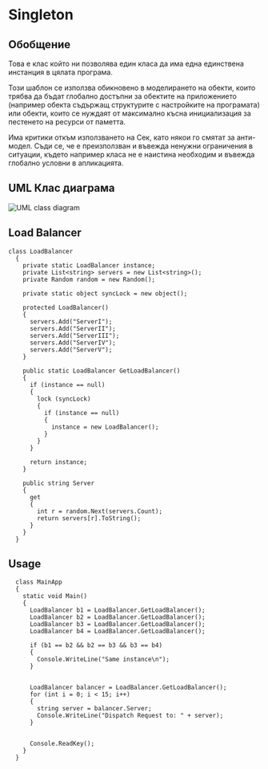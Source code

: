# Singleton

## Обобщение

 Това е клас който ни позволява един класа да има една единствена инстанция в цялата програма.

Този шаблон се използва обикновено в моделирането на обекти, които трябва да бъдат глобално достъпни за обектите на приложението (например обекта съдържащ структурите с настройките на програмата) или обекти, които се нуждаят от максимално късна инициализация за пестенето на ресурси от паметта.

 Има критики откъм използването на Сек, като някои го смятат за анти-модел. Съди се, че е преизползван  и въвежда  ненужни ограничения в ситуации, където например  класа не е наистина необходим и въвежда глобално условни в апликацията.


## UML Клас диаграма

![UML class diagram](http://drusantia.com/wp-content/uploads/2015/03/Singleton.jpg)

## Load Balancer

	class LoadBalancer
	  {
	    private static LoadBalancer instance;
	    private List<string> servers = new List<string>();
	    private Random random = new Random();
	 
	    private static object syncLock = new object();
	 
	    protected LoadBalancer()
	    {
	      servers.Add("ServerI");
	      servers.Add("ServerII");
	      servers.Add("ServerIII");
	      servers.Add("ServerIV");
	      servers.Add("ServerV");
	    }
	 
	    public static LoadBalancer GetLoadBalancer()
	    {
	      if (instance == null)
	      {
	        lock (syncLock)
	        {
	          if (instance == null)
	          {
	            instance = new LoadBalancer();
	          }
	        }
	      }
	 
	      return instance;
	    }
	 
	    public string Server
	    {
	      get
	      {
	        int r = random.Next(servers.Count);
	        return servers[r].ToString();
	      }
	    }
	  }

## Usage

	  class MainApp
	  {
	    static void Main()
	    {
	      LoadBalancer b1 = LoadBalancer.GetLoadBalancer();
	      LoadBalancer b2 = LoadBalancer.GetLoadBalancer();
	      LoadBalancer b3 = LoadBalancer.GetLoadBalancer();
	      LoadBalancer b4 = LoadBalancer.GetLoadBalancer();
	 
	      if (b1 == b2 && b2 == b3 && b3 == b4)
	      {
	        Console.WriteLine("Same instance\n");
	      }
	 
	      
	      LoadBalancer balancer = LoadBalancer.GetLoadBalancer();
	      for (int i = 0; i < 15; i++)
	      {
	        string server = balancer.Server;
	        Console.WriteLine("Dispatch Request to: " + server);
	      }
	 
	      
	      Console.ReadKey();
	    }
	  }